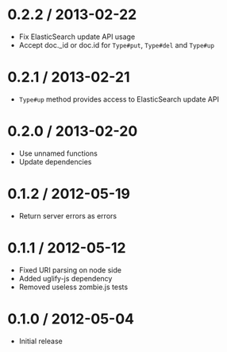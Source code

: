 0.2.2 / 2013-02-22
==================

  * Fix ElasticSearch update API usage
  * Accept doc._id or doc.id for `Type#put`, `Type#del` and `Type#up`


0.2.1 / 2013-02-21
==================

  * `Type#up` method provides access to ElasticSearch update API


0.2.0 / 2013-02-20
==================

  * Use unnamed functions
  * Update dependencies


0.1.2 / 2012-05-19
==================

  * Return server errors as errors


0.1.1 / 2012-05-12
==================

  * Fixed URI parsing on node side
  * Added uglify-js dependency
  * Removed useless zombie.js tests


0.1.0 / 2012-05-04
==================

  * Initial release
